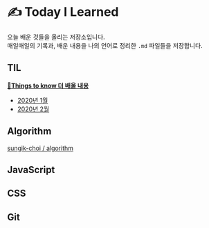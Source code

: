 # ✍️ Today I Learned

오늘 배운 것들을 올리는 저장소입니다.  
매일매일의 기록과, 배운 내용을 나의 언어로 정리한 `.md` 파일들을 저장합니다.

## TIL

[🤔**Things to know 더 배울 내용**](ttps://github.com/sungik-choi/til/tree/master/things-to-know.md)

- [2020년 1월](https://github.com/sungik-choi/til/tree/master/til/2020-01)
- [2020년 2월](https://github.com/sungik-choi/til/tree/master/til/2020-02)

## Algorithm

[sungik-choi / algorithm](https://github.com/sungik-choi/algorithm)

## JavaScript

## CSS

## Git
